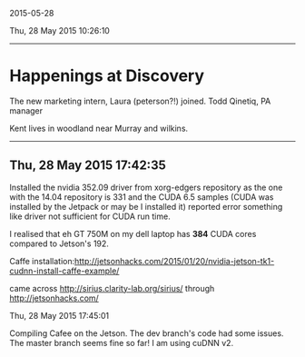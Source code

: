 2015-05-28

Thu, 28 May 2015 10:26:10

-----------------------------------------
Happenings at Discovery
============================
The new marketing intern, Laura (peterson?!) joined.
Todd Qinetiq, PA manager

Kent lives in woodland near Murray and wilkins.

------------------------------------------------

Thu, 28 May 2015 17:42:35
------------------------------------

Installed the nvidia 352.09 driver from xorg-edgers repository as the one with the 14.04 repository is 331 and the CUDA 6.5 samples (CUDA was installed by the Jetpack or may be I installed it) reported error something like driver not sufficient for CUDA run time.

I realised that eh GT 750M on my dell laptop has **384** CUDA cores compared to Jetson's 192.

Caffe installation:<http://jetsonhacks.com/2015/01/20/nvidia-jetson-tk1-cudnn-install-caffe-example/>


came across <http://sirius.clarity-lab.org/sirius/> through <http://jetsonhacks.com/>

Thu, 28 May 2015 17:45:01

Compiling Cafee on the Jetson. The dev branch's code had some issues. The master branch seems fine so far! I am using cuDNN v2.